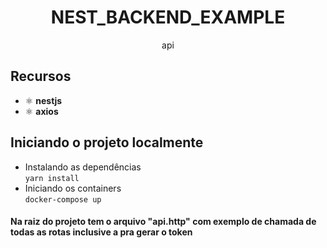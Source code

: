 <h1 align="center">
NEST_BACKEND_EXAMPLE
</h1>

<p align="center">api</p>

## Recursos
- ⚛️ **nestjs**
- ⚛️ **axios**
## Iniciando o projeto localmente
- Instalando as dependências <br>
`yarn install` <br>
- Iniciando os containers <br>
`docker-compose up` <br>

#### Na raiz do projeto tem o arquivo "api.http" com exemplo de chamada de todas as rotas inclusive a pra gerar o token
